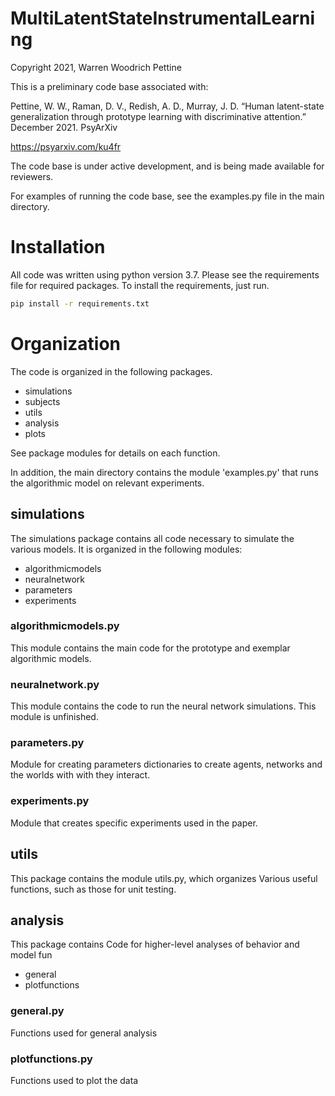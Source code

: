 # MultiLatentStateInstrumentalLearning
Copyright 2021, Warren Woodrich Pettine

This is a preliminary code base associated with:

Pettine, W. W., Raman, D. V., Redish, A. D., Murray, J. D. “Human latent-state generalization through prototype 
learning with discriminative attention.” December 2021. PsyArXiv

https://psyarxiv.com/ku4fr

The code base is under active development, and is being made available for reviewers. 

For examples of running the code base, see the examples.py file in the main directory.
# Installation

All code was written using python version 3.7. Please see the requirements file for required packages. To install the
requirements, just run. 

```bash
pip install -r requirements.txt
```

# Organization
The code is organized in the following packages.

- simulations
- subjects
- utils
- analysis
- plots

See package modules for details on each function. 

In addition, the main directory contains the module 'examples.py' that runs the algorithmic model on relevant experiments.  

## simulations
The simulations package contains all code necessary to simulate the various models. It is organized in the following
modules:

- algorithmicmodels
- neuralnetwork
- parameters
- experiments

### algorithmicmodels.py
This module contains the main code for the prototype and exemplar algorithmic models. 

### neuralnetwork.py
This module contains the code to run the neural network simulations. This module is unfinished. 

### parameters.py
Module for creating parameters dictionaries to create agents, networks and the worlds with with they interact. 

### experiments.py
Module that creates specific experiments used in the paper. 

## utils
This package contains the module utils.py, which organizes Various useful functions, such as those for unit testing. 

## analysis
This package contains Code for higher-level analyses of behavior and model fun

- general
- plotfunctions

### general.py
Functions used for general analysis

### plotfunctions.py
Functions used to plot the data
